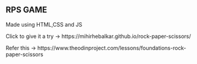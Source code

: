 <h2>RPS GAME</h2>
<p>Made using HTML,CSS and JS</p>
<p>Click to give it a try -> https://mihirhebalkar.github.io/rock-paper-scissors/</p>
<p> </p>
<p>Refer this -> https://www.theodinproject.com/lessons/foundations-rock-paper-scissors</p>